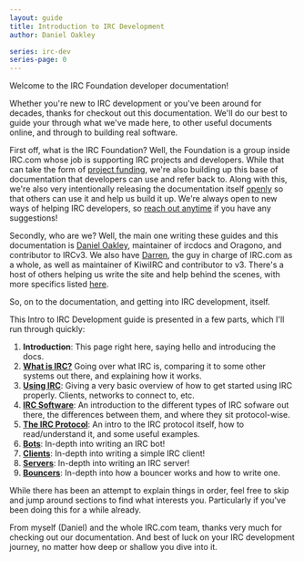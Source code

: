 ```yaml
---
layout: guide
title: Introduction to IRC Development
author: Daniel Oakley

series: irc-dev
series-page: 0
---
```

Welcome to the IRC Foundation developer documentation!

Whether you're new to IRC development or you've been around for decades, thanks for checkout out this documentation. We'll do our best to guide your through what we've made here, to other useful documents online, and through to building real software.

First off, what is the IRC Foundation? Well, the Foundation is a group inside IRC.com whose job is supporting IRC projects and developers. While that can take the form of [project funding](/foundation/funding), we're also building up this base of documentation that developers can use and refer back to. Along with this, we're also very intentionally releasing the documentation itself [openly](https://github.com/irccom) so that others can use it and help us build it up. We're always open to new ways of helping IRC developers, so [reach out anytime](/contact) if you have any suggestions!

Secondly, who are we? Well, the main one writing these guides and this documentation is [Daniel Oakley](https://github.com/DanielOaks), maintainer of ircdocs and Oragono, and contributor to IRCv3. We also have [Darren](https://github.com/prawnsalad), the guy in charge of IRC.com as a whole, as well as maintainer of KiwiIRC and contributor to v3. There's a host of others helping us write the site and help behind the scenes, with more specifics listed [here](#todo).

So, on to the documentation, and getting into IRC development, itself.

This Intro to IRC Development guide is presented in a few parts, which I'll run through quickly:

1. **Introduction**: This page right here, saying hello and introducing the docs.
2. [**What is IRC?**](what-is-irc) Going over what IRC is, comparing it to some other systems out there, and explaining how it works.
3. [**Using IRC**](using-irc): Giving a very basic overview of how to get started using IRC properly. Clients, networks to connect to, etc.
4. [**IRC Software**](software): An introduction to the different types of IRC sofware out there, the differences between them, and where they sit protocol-wise.
5. [**The IRC Protocol**](protocol): An intro to the IRC protocol itself, how to read/understand it, and some useful examples.
6. [**Bots**](bots): In-depth into writing an IRC bot!
7. [**Clients**](clients): In-depth into writing a simple IRC client!
8. [**Servers**](servers): In-depth into writing an IRC server!
9. [**Bouncers**](bouncers): In-depth into how a bouncer works and how to write one.

While there has been an attempt to explain things in order, feel free to skip and jump around sections to find what interests you. Particularly if you've been doing this for a while already.

From myself (Daniel) and the whole IRC.com team, thanks very much for checking out our documentation. And best of luck on your IRC development journey, no matter how deep or shallow you dive into it.